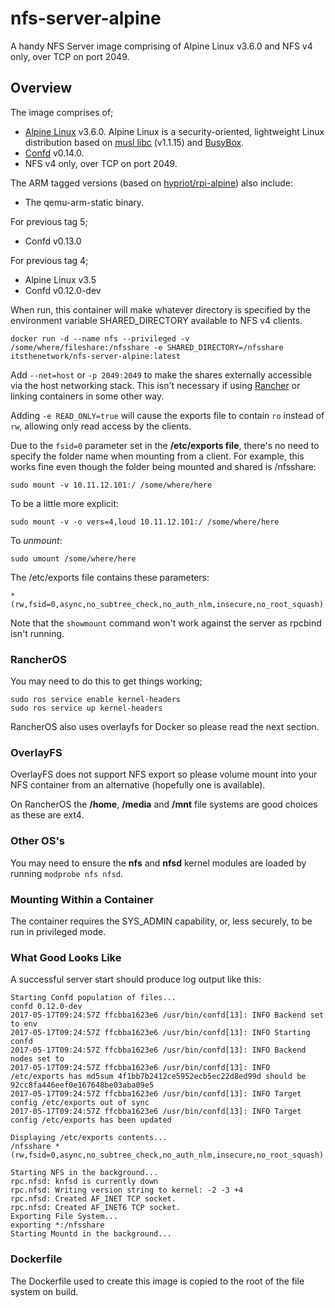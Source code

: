 # nfs-server-alpine
A handy NFS Server image comprising of Alpine Linux v3.6.0 and NFS v4 only, over TCP on port 2049.

## Overview

The image comprises of;

- [Alpine Linux](http://www.alpinelinux.org/) v3.6.0. Alpine Linux is a security-oriented, lightweight Linux distribution based on [musl libc](https://www.musl-libc.org/) (v1.1.15) and [BusyBox](https://www.busybox.net/).
- [Confd](https://www.confd.io/) v0.14.0.
- NFS v4 only, over TCP on port 2049.

The ARM tagged versions (based on [hypriot/rpi-alpine](https://github.com/hypriot/rpi-alpine)) also include:

- The qemu-arm-static binary.

For previous tag 5;
- Confd v0.13.0

For previous tag 4;

- Alpine Linux v3.5
- Confd v0.12.0-dev

When run, this container will make whatever directory is specified by the environment variable SHARED_DIRECTORY available to NFS v4 clients.

`docker run -d --name nfs --privileged -v /some/where/fileshare:/nfsshare -e SHARED_DIRECTORY=/nfsshare itsthenetwork/nfs-server-alpine:latest`

Add `--net=host` or `-p 2049:2049` to make the shares externally accessible via the host networking stack. This isn't necessary if using [Rancher](http://rancher.com/) or linking containers in some other way.

Adding `-e READ_ONLY=true` will cause the exports file to contain `ro` instead of `rw`, allowing only read access by the clients.

Due to the `fsid=0` parameter set in the **/etc/exports file**, there's no need to specify the folder name when mounting from a client. For example, this works fine even though the folder being mounted and shared is /nfsshare:

`sudo mount -v 10.11.12.101:/ /some/where/here`

To be a little more explicit:

`sudo mount -v -o vers=4,loud 10.11.12.101:/ /some/where/here`

To _unmount_:

`sudo umount /some/where/here`

The /etc/exports file contains these parameters:

`*(rw,fsid=0,async,no_subtree_check,no_auth_nlm,insecure,no_root_squash)`

Note that the `showmount` command won't work against the server as rpcbind isn't running.

### RancherOS

You may need to do this to get things working;

```
sudo ros service enable kernel-headers
sudo ros service up kernel-headers
```
RancherOS also uses overlayfs for Docker so please read the next section.

### OverlayFS

OverlayFS does not support NFS export so please volume mount into your NFS container from an alternative (hopefully one is available).

On RancherOS the **/home**, **/media** and **/mnt** file systems are good choices as these are ext4.

### Other OS's

You may need to ensure the **nfs** and **nfsd** kernel modules are loaded by running `modprobe nfs nfsd`.

### Mounting Within a Container

The container requires the SYS_ADMIN capability, or, less securely, to be run in privileged mode.

### What Good Looks Like

A successful server start should produce log output like this:

```
Starting Confd population of files...
confd 0.12.0-dev
2017-05-17T09:24:57Z ffcbba1623e6 /usr/bin/confd[13]: INFO Backend set to env
2017-05-17T09:24:57Z ffcbba1623e6 /usr/bin/confd[13]: INFO Starting confd
2017-05-17T09:24:57Z ffcbba1623e6 /usr/bin/confd[13]: INFO Backend nodes set to
2017-05-17T09:24:57Z ffcbba1623e6 /usr/bin/confd[13]: INFO /etc/exports has md5sum 4f1bb7b2412ce5952ecb5ec22d8ed99d should be 92cc8fa446eef0e167648be03aba09e5
2017-05-17T09:24:57Z ffcbba1623e6 /usr/bin/confd[13]: INFO Target config /etc/exports out of sync
2017-05-17T09:24:57Z ffcbba1623e6 /usr/bin/confd[13]: INFO Target config /etc/exports has been updated

Displaying /etc/exports contents...
/nfsshare *(rw,fsid=0,async,no_subtree_check,no_auth_nlm,insecure,no_root_squash)

Starting NFS in the background...
rpc.nfsd: knfsd is currently down
rpc.nfsd: Writing version string to kernel: -2 -3 +4
rpc.nfsd: Created AF_INET TCP socket.
rpc.nfsd: Created AF_INET6 TCP socket.
Exporting File System...
exporting *:/nfsshare
Starting Mountd in the background...
```

### Dockerfile

The Dockerfile used to create this image is copied to the root of the file system on build.
